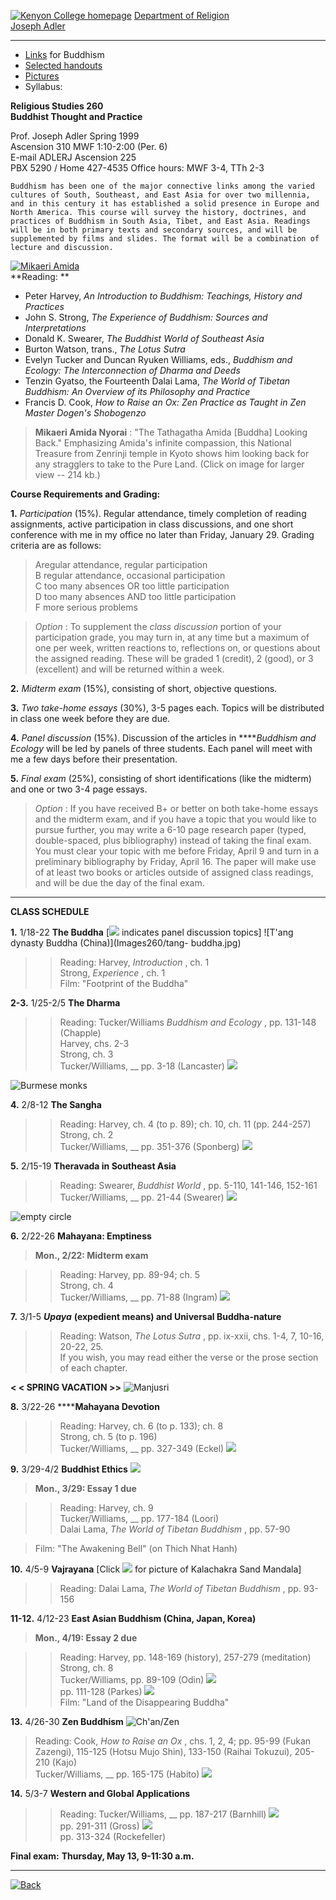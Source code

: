 [![Kenyon College homepage](../../../KC1.gif)](http://www.kenyon.edu)
[Department of Religion](../../../welcome.htm)  
[Joseph Adler](../adler.htm)  

* * *

  * [Links](links260.htm) for Buddhism 
  * [Selected handouts](handouts260.htm)
  * [Pictures](pix.htm)
  * Syllabus: 

**Religious Studies 260**  
**Buddhist Thought and Practice**

Prof. Joseph Adler
Spring 1999  
Ascension 310
MWF 1:10-2:00 (Per. 6)  
E-mail ADLERJ
Ascension 225  
PBX 5290 / Home 427-4535                                 Office hours: MWF
3-4, TTh 2-3

    Buddhism has been one of the major connective links among the varied cultures of South, Southeast, and East Asia for over two millennia, and in this century it has established a solid presence in Europe and North America. This course will survey the history, doctrines, and practices of Buddhism in South Asia, Tibet, and East Asia. Readings will be in both primary texts and secondary sources, and will be supplemented by films and slides. The format will be a combination of lecture and discussion. 

[![Mikaeri Amida](Images260/amida.JPG)](Images260/amida-big.jpg)  
**Reading:  **

  * Peter Harvey, _An Introduction to Buddhism: Teachings, History and Practices_
  * John S. Strong, _The Experience of Buddhism: Sources and Interpretations_
  * Donald K. Swearer, _The Buddhist World of Southeast Asia_
  * Burton Watson, trans., _The Lotus Sutra_
  * Evelyn Tucker and Duncan Ryuken Williams, eds., _Buddhism and Ecology: The Interconnection of Dharma and Deeds_
  * Tenzin Gyatso, the Fourteenth Dalai Lama, _The World of Tibetan Buddhism: An Overview of its Philosophy and Practice_
  * Francis D. Cook, _How to Raise an Ox: Zen Practice as Taught in Zen Master Dogen's Shobogenzo_ 

> **Mikaeri Amida Nyorai** : "The Tathagatha Amida [Buddha] Looking Back."
Emphasizing Amida's infinite compassion, this National Treasure from Zenrinji
temple in Kyoto shows him looking back for any stragglers to take to the Pure
Land. (Click on image for larger view -- 214 kb.)

  
**Course Requirements and Grading:**

**1.** _Participation_ (15%). Regular attendance, timely completion of reading
assignments, active participation in class discussions, and one short
conference with me in my office no later than Friday, January 29. Grading
criteria are as follows:

> Aregular attendance, regular participation  
>  B regular attendance, occasional participation  
>  C too many absences OR too little participation  
>  D too many absences AND too little participation  
>  F more serious problems

>

> _Option_ : To supplement the _class discussion_ portion of your
participation grade, you may turn in, at any time but a maximum of one per
week, written reactions to, reflections on, or questions about the assigned
reading. These will be graded 1 (credit), 2 (good), or 3 (excellent) and will
be returned within a week.

**2.** _Midterm exam_ (15%), consisting of short, objective questions.

**3.** _Two take-home essays_ (30%), 3-5 pages each. Topics will be
distributed in class one week before they are due.

**4.** _Panel discussion_ (15%). Discussion of the articles in ****_Buddhism
and Ecology_ will be led by panels of three students. Each panel will meet
with me a few days before their presentation.

**5.** _Final exam_ (25%), consisting of short identifications (like the
midterm) and one or two 3-4 page essays.

> _Option_ : If you have received B+ or better on both take-home essays and
the midterm exam, and if you have a topic that you would like to pursue
further, you may write a 6-10 page research paper (typed, double-spaced, plus
bibliography) instead of taking the final exam. You must clear your topic with
me before Friday, April 9 and turn in a preliminary bibliography by Friday,
April 16. The paper will make use of at least two books or articles outside of
assigned class readings, and will be due the day of the final exam.

* * *

**CLASS SCHEDULE**

**1.** 1/18-22 **The Buddha** [![](../../../Courses/star.gif) indicates panel
discussion topics] ![T'ang dynasty Buddha \(China\)](Images260/tang-
buddha.jpg)

> > Reading:  Harvey, _Introduction_ , ch. 1  
>  Strong, _Experience_ , ch. 1  
>  Film: "Footprint of the Buddha"

  
**2-3.** 1/25-2/5 **The Dharma**

> > Reading:  Tucker/Williams _Buddhism and Ecology_ , pp. 131-148 (Chapple)  
>  Harvey, chs. 2-3  
>  Strong, ch. 3  
>  Tucker/Williams, __ pp. 3-18 (Lancaster)  ![](../../../Courses/star.gif)

![Burmese monks](Images260/burmonks.jpg)

  
**4.** 2/8-12 **The Sangha**

> > Reading:  Harvey, ch. 4 (to p. 89); ch. 10, ch. 11 (pp. 244-257)  
>  Strong, ch. 2  
>  Tucker/Williams, __ pp. 351-376 (Sponberg)  ![](../../../Courses/star.gif)

  
**5.** 2/15-19 **Theravada in Southeast Asia**

> > Reading:  Swearer, _Buddhist World_ , pp. 5-110, 141-146, 152-161  
>  Tucker/Williams, __ pp. 21-44 (Swearer)  ![](../../../Courses/star.gif)

![empty circle](Images260/enso.jpg)

  
**6.** 2/22-26 **Mahayana: Emptiness**

> **Mon., 2/22: Midterm exam**

>

>> Reading:  Harvey, pp. 89-94; ch. 5  
>  Strong, ch. 4  
>  Tucker/Williams, __ pp. 71-88 (Ingram)  ![](../../../Courses/star.gif)

  
**7.** 3/1-5 _**Upaya**_ **(expedient means) and Universal Buddha-nature**

> > Reading:  Watson, _The Lotus Sutra_ , pp. ix-xxii, chs. 1-4, 7, 10-16,
20-22, 25.  
>  If you wish, you may read either the verse or the prose section of each
chapter.

  
**< < SPRING VACATION >>** ![Manjusri](Images260/Manjusri1.jpg)

  
**8.** 3/22-26 ******Mahayana Devotion**

> > Reading:  Harvey, ch. 6 (to p. 133); ch. 8  
>  Strong, ch. 5 (to p. 196)  
>  Tucker/Williams, __ pp. 327-349 (Eckel)  ![](../../../Courses/star.gif)

  
**9.** 3/29-4/2 **Buddhist Ethics** ![](../../../Courses/star.gif)

> **Mon., 3/29: Essay 1 due**

>

>> Reading:  Harvey, ch. 9  
>  Tucker/Williams, __ pp. 177-184 (Loori)  
>  Dalai Lama, _The World of Tibetan Buddhism_ , pp. 57-90

>

> Film: "The Awakening Bell" (on Thich Nhat Hanh)

  
**10.** 4/5-9 **Vajrayana** [Click
[![](Images260/Kalachakra.gif)](Images260/Kalachakra.jpg) for picture of
Kalachakra Sand Mandala]

> > Reading:  Dalai Lama, _The World of Tibetan Buddhism_ , pp. 93-156

  
**11-12.** 4/12-23  **East Asian Buddhism (China, Japan, Korea)**

> **Mon., 4/19: Essay 2 due**

>

>> Reading:  Harvey, pp. 148-169 (history), 257-279 (meditation)  
>  Strong, ch. 8  
>  Tucker/Williams, pp. 89-109 (Odin)  ![](../../../Courses/star.gif)  
>  pp. 111-128 (Parkes) ![](../../../Courses/star.gif)  
>  Film: "Land of the Disappearing Buddha"

  
**13.** 4/26-30 **Zen Buddhism** ![Ch'an/Zen](Images260/chan2.gif)

> Reading:  Cook, _How to Raise an Ox_ , chs. 1, 2, 4; pp. 95-99 (Fukan
Zazengi), 115-125 (Hotsu Mujo Shin), 133-150 (Raihai Tokuzui), 205-210 (Kajo)  
>  Tucker/Williams, __ pp. 165-175 (Habito)  ![](../../../Courses/star.gif)

  

  
**14.** 5/3-7 **Western and Global Applications**

> > Reading:  Tucker/Williams, __ pp. 187-217 (Barnhill)
![](../../../Courses/star.gif)  
>  pp. 291-311 (Gross) ![](../../../Courses/star.gif)  
>  pp. 313-324 (Rockefeller)

**Final exam:** **Thursday, May 13, 9-11:30 a.m.**

* * *

[![Back](../../../Images/L-arrow2.gif)](../adler.htm#COURSES)

